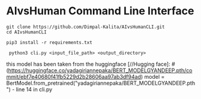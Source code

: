 [//]: # (write heading)

# AIvsHuman Command Line Interface

[//]: # (write description)

~~~
git clone https://github.com/Dimpal-Kalita/AIvsHumanCLI.git
cd AIvsHumanCLI
~~~

~~~
pip3 install -r requirements.txt
~~~

~~~
 python3 cli.py <input_file_path> <output_directory>
~~~ 

this model has been taken from the huggingface
[//Hugging face]: # (https://huggingface.co/yadagiriannepaka/BERT_MODELGYANDEEP.pth/commit/ebf7e40680f41fb5229d2b28606aa97ab3df94ad)
model = BertModel.from_pretrained("yadagiriannepaka/BERT_MODELGYANDEEP.pth") - line 14 in cli.py
